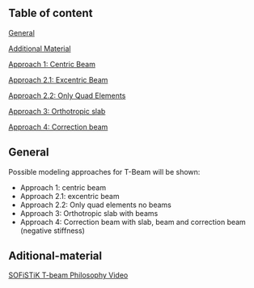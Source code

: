 ## Table of content

[General](#General)

[Additional Material](#Additional-Material)

[Approach 1: Centric Beam](https://github.com/AIztok/Modelling-Analysis_Structural_Concrete/blob/main/02-1_T-Beam_Centric_beam.md)

[Approach 2.1: Excentric Beam](https://github.com/AIztok/Modelling-Analysis_Structural_Concrete/blob/main/02-2_T-Beam_Excentric_beam.md)

[Approach 2.2: Only Quad Elements](https://github.com/AIztok/Modelling-Analysis_Structural_Concrete/blob/main/02-2-T-Beam_Quad_elements.md)

[Approach 3: Orthotropic slab](https://github.com/AIztok/Modelling-Analysis_Structural_Concrete/blob/main/02-3_T-Beam_Orthotropic_slab.md)

[Approach 4: Correction beam]()


## General

Possible modeling approaches for T-Beam will be shown:
- Approach 1: centric beam
- Approach 2.1: excentric beam
- Approach 2.2: Only quad elements no beams
- Approach 3: Orthotropic slab with beams
- Approach 4: Correction beam with slab, beam and correction beam (negative stiffness)

## Aditional-material

[SOFiSTiK T-beam Philosophy Video](GoT1f0aGdgs?si=2FR5WJE1gAw0utno)




